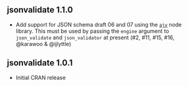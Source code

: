 ## jsonvalidate 1.1.0

* Add support for JSON schema draft 06 and 07 using the [`ajv`](https://github.com/epoberezkin/ajv) node library.  This must be used by passing the `engine` argument to `json_validate` and `json_validator` at present (#2, #11, #15, #16, @karawoo & @ijlyttle)

## jsonvalidate 1.0.1

* Initial CRAN release
